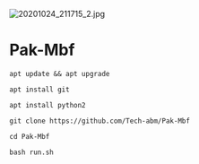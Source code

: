 ![20201024_211715_2.jpg](https://user-images.githubusercontent.com/52023076/97086760-c2634080-163e-11eb-8f53-40a77aaf53f4.jpg)

# Pak-Mbf
```
apt update && apt upgrade 

apt install git 

apt install python2 

git clone https://github.com/Tech-abm/Pak-Mbf

cd Pak-Mbf

bash run.sh
```
